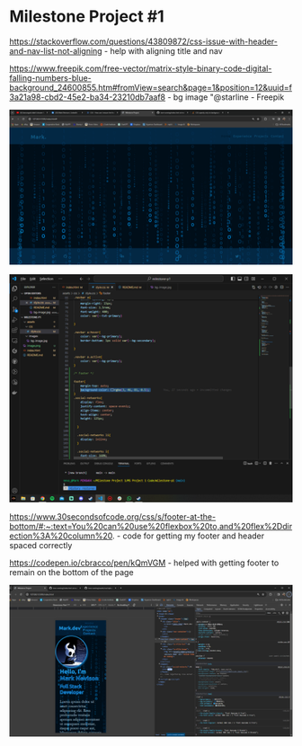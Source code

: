 # Milestone Project #1

https://stackoverflow.com/questions/43809872/css-issue-with-header-and-nav-list-not-aligning - help with aligning title and nav

https://www.freepik.com/free-vector/matrix-style-binary-code-digital-falling-numbers-blue-background_24600855.htm#fromView=search&page=1&position=12&uuid=f3a21a98-cbd2-45e2-ba34-23210db7aaf8 - bg image   "@starline - Freepik

![issue with opacity - trying different methods to ensure text still pops but background can remain the same](image.png)

![fixed issue with opacity and text - using rgba and trying to color match original background - new issue arose with the hover effect](image-1.png)

https://www.30secondsofcode.org/css/s/footer-at-the-bottom/#:~:text=You%20can%20use%20flexbox%20to,and%20flex%2Ddirection%3A%20column%20. - code for getting my footer and header spaced correctly

https://codepen.io/cbracco/pen/kQmVGM - helped with getting footer to remain on the bottom of the page

![debugging and testing - playing with the flex display to try and find a good alignment for this screen size](image-2.png)


